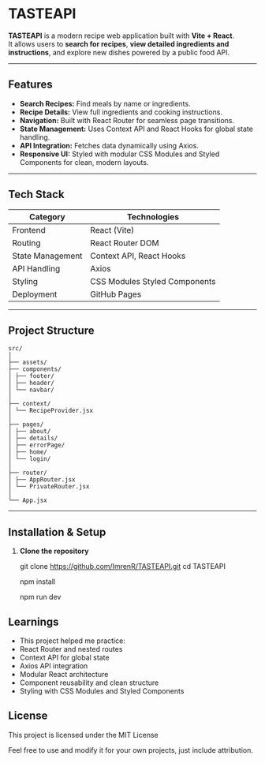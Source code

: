 # TASTEAPI

**TASTEAPI** is a modern recipe web application built with **Vite + React**.  
It allows users to **search for recipes**, **view detailed ingredients and instructions**, and explore new dishes powered by a public food API.  

---

##  Features

- **Search Recipes:** Find meals by name or ingredients.  
- **Recipe Details:** View full ingredients and cooking instructions.  
- **Navigation:** Built with React Router for seamless page transitions.  
- **State Management:** Uses Context API and React Hooks for global state handling.  
- **API Integration:** Fetches data dynamically using Axios.  
- **Responsive UI:** Styled with modular CSS Modules and Styled Components for clean, modern layouts.  

---

## Tech Stack

| Category | Technologies |
|-----------|---------------|
| Frontend | React (Vite) |
| Routing | React Router DOM |
| State Management | Context API, React Hooks |
| API Handling | Axios |
| Styling | CSS Modules Styled Components |
| Deployment | GitHub Pages |

---

##  Project Structure
```
src/
│
├── assets/ 
├── components/ 
│ ├── footer/
│ ├── header/
│ └── navbar/
│
├── context/
│ └── RecipeProvider.jsx 
│
├── pages/ 
│ ├── about/
│ ├── details/
│ ├── errorPage/
│ ├── home/
│ └── login/
│
├── router/
│ ├── AppRouter.jsx
│ └── PrivateRouter.jsx
│
└── App.jsx 
```


---

## Installation & Setup

1. **Clone the repository**

   git clone https://github.com/ImrenR/TASTEAPI.git
   cd TASTEAPI

   npm install 

   npm run dev

## Learnings

- This project helped me practice:
- React Router and nested routes
- Context API for global state
- Axios API integration
- Modular React architecture
- Component reusability and clean structure
- Styling with CSS Modules and Styled Components

##  License

This project is licensed under the MIT License

Feel free to use and modify it for your own projects, just include attribution.
